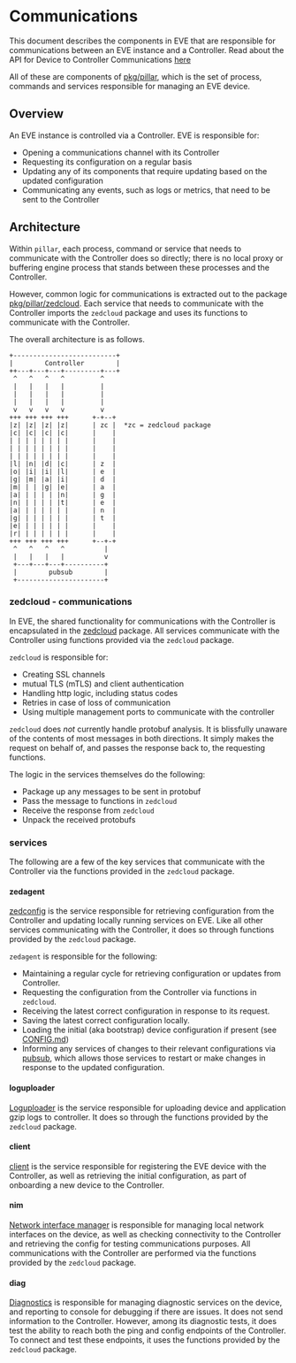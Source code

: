 # Communications

This document describes the components in EVE that are responsible for
communications between an EVE instance and a Controller. Read about the API for Device to Controller Communications [here](https://github.com/lf-edge/eve-api/tree/main/APIv2.md)

All of these are components of [pkg/pillar](../pkg/pillar/), which is the set
of process, commands and services responsible for managing an EVE device.

## Overview

An EVE instance is controlled via a Controller. EVE is responsible for:

* Opening a communications channel with its Controller
* Requesting its configuration on a regular basis
* Updating any of its components that require updating based on the updated configuration
* Communicating any events, such as logs or metrics, that need to be sent to the Controller

## Architecture

Within `pillar`, each process, command or service that needs to communicate
with the Controller does so directly; there is no local proxy or buffering
engine process that stands between these processes and the Controller.

However, common logic for communications is extracted out to the package
[pkg/pillar/zedcloud](../pkg/pillar/zedcloud/). Each service that needs to
communicate with the Controller imports the `zedcloud` package and uses its
functions to communicate with the Controller.

The overall architecture is as follows.

    +--------------------------+
    |        Controller        |
    ++---+---+---+---------+---+
     ^   ^   ^   ^         ^
     |   |   |   |         |
     |   |   |   |         |
     |   |   |   |         |
     v   v   v   v         v
    +++ +++ +++ +++      +-+--+
    |z| |z| |z| |z|      | zc |  *zc = zedcloud package
    |c| |c| |c| |c|      |    |
    | | | | | | | |      |    |
    | | | | | | | |      |    |
    | | | | | | | |      |    |
    |l| |n| |d| |c|      | z  |
    |o| |i| |i| |l|      | e  |
    |g| |m| |a| |i|      | d  |
    |m| | | |g| |e|      | a  |
    |a| | | | | |n|      | g  |
    |n| | | | | |t|      | e  |
    |a| | | | | | |      | n  |
    |g| | | | | | |      | t  |
    |e| | | | | | |      |    |
    |r| | | | | | |      |    |
    +++ +++ +++ +++      +--+-+
     ^   ^   ^   ^          |
     |   |   |   |          v
     +---+---+---+----------+
     |        pubsub        |
     +----------------------+

### zedcloud - communications

In EVE, the shared functionality for communications with the Controller is
encapsulated in the [zedcloud](../pkg/pillar/zedcloud) package. All services
communicate with the Controller using functions provided via the `zedcloud`
package.

`zedcloud` is responsible for:

* Creating SSL channels
* mutual TLS (mTLS) and client authentication
* Handling http logic, including status codes
* Retries in case of loss of communication
* Using multiple management ports to communicate with the controller

`zedcloud` does _not_ currently handle protobuf analysis. It is blissfully
unaware of the contents of most messages in both directions. It simply makes
the request on behalf of, and passes the response back to, the requesting
functions.

The logic in the services themselves do the following:

* Package up any messages to be sent in protobuf
* Pass the message to functions in `zedcloud`
* Receive the response from `zedcloud`
* Unpack the received protobufs

### services

The following are a few of the key services that communicate with the
Controller via the functions provided in the `zedcloud` package.

#### zedagent

[zedconfig](../pkg/pillar/cmd/zedagent) is the service responsible for retrieving
configuration from the Controller and updating locally running services on EVE.
Like all other services communicating with the Controller, it does so through
functions provided by the `zedcloud` package.

`zedagent` is responsible for the following:

* Maintaining a regular cycle for retrieving configuration or updates from Controller.
* Requesting the configuration from the Controller via functions in `zedcloud`.
* Receiving the latest correct configuration in response to its request.
* Saving the latest correct configuration locally.
* Loading the initial (aka bootstrap) device configuration if present (see [CONFIG.md](./CONFIG.md))
* Informing any services of changes to their relevant configurations via [pubsub](../pkg/pillar/pubsub), which allows those services to restart or make changes in response to the updated configuration.

#### loguploader

[Loguploader](../pkg/pillar/cmd/loguploader) is the service responsible for
uploading device and application gzip logs to controller. It does
so through the functions provided by the `zedcloud` package.

#### client

[client](../pkg/pillar/cmd/client) is the service responsible for registering
the EVE device with the Controller, as well as retrieving the initial
configuration, as part of onboarding a new device to the Controller.

#### nim

[Network interface manager](../pkg/pillar/cmd/nim) is responsible for managing
local network interfaces on the device, as well as checking connectivity to the
Controller and retrieving the config for testing communications purposes. All
communications with the Controller are performed via the functions provided by
the `zedcloud` package.

#### diag

[Diagnostics](../pkg/pillar/cmd/diag) is responsible for managing diagnostic
services on the device, and reporting to console for debugging if there are
issues. It does not send information to the Controller. However, among its
diagnostic tests, it does test the ability to reach both the ping and config endpoints
of the Controller. To connect and test these endpoints, it uses the functions
provided by the `zedcloud` package.
